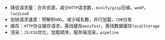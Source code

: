 - 降低请求量：合并资源，减少`HTTP`请求数，`minify/gzip`压缩，`webP`，`lazyLoad`
- 加快请求速度：预解析`DNS`，减少域名数，并行加载，`CDN`分发
- 缓存：`HTTP`协议缓存请求，离线缓存`manifest`，离线数据缓存`localStorage`
- 渲染：`JS/CSS`优化，加载顺序，服务端渲染，`pipeline`